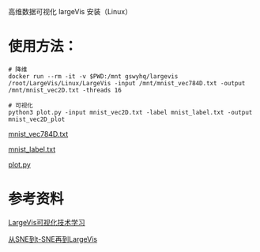 
高维数据可视化 largeVis 安装（Linux）

# 使用方法：
```shell
# 降维
docker run --rm -it -v $PWD:/mnt gswyhq/largevis /root/LargeVis/Linux/LargeVis -input /mnt/mnist_vec784D.txt -output /mnt/mnist_vec2D.txt -threads 16

# 可视化
python3 plot.py -input mnist_vec2D.txt -label mnist_label.txt -output mnist_vec2D_plot
```

[mnist_vec784D.txt](https://github.com/lferry007/LargeVis/blob/master/Examples/MNIST/mnist_vec784D.txt.zip)

[mnist_label.txt](https://github.com/lferry007/LargeVis/blob/master/Examples/MNIST/mnist_vec784D.txt.zip)

[plot.py](https://github.com/lferry007/LargeVis/blob/master/plot.py)

# 参考资料
[LargeVis可视化技术学习](https://blog.csdn.net/sparkexpert/article/details/70702344)

[从SNE到t-SNE再到LargeVis](http://bindog.github.io/blog/2016/06/04/from-sne-to-tsne-to-largevis/)




